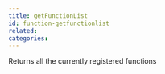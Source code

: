 ```yaml
---
title: getFunctionList
id: function-getfunctionlist
related:
categories:
---
```


Returns all the currently registered functions
